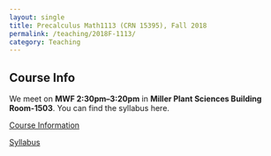 ```yaml
---
layout: single
title: Precalculus Math1113 (CRN 15395), Fall 2018
permalink: /teaching/2018F-1113/
category: Teaching
---
```

## Course Info
We meet on **MWF 2:30pm&ndash;3:20pm** in **Miller Plant Sciences Building Room-1503**.
You can find the syllabus here.

[Course Information](http://www.math.uga.edu/1113)  

[Syllabus](https://www.dropbox.com/s/b1mwqbp8p1pvhji/Syllabus.pdf?dl=0)


